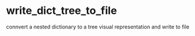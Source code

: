 # write_dict_tree_to_file
connvert a nested dictionary to a tree visual representation and write to file
